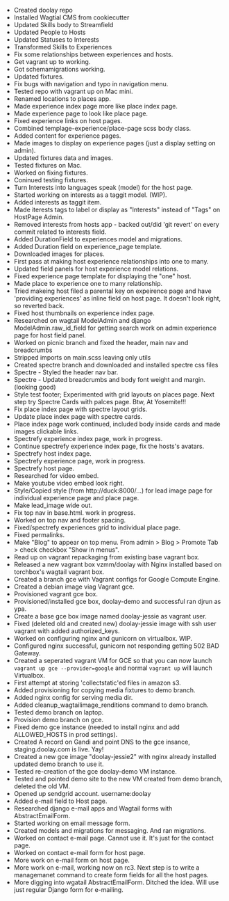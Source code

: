 - Created doolay repo
- Installed Wagtial CMS from cookiecutter
- Updated Skills body to Streamfield
- Updated People to Hosts
- Updated Statuses to Interests
- Transformed Skills to Experiences
- Fix some relationships between experiences and hosts.
- Get vagrant up to working.
- Got schemamigrations working.
- Updated fixtures.
- Fix bugs with navigation and typo in navigation menu.
- Tested repo with vagrant up on Mac mini.
- Renamed locations to places app.
- Made experience index page more like place index page.
- Made experience page to look like place page.
- Fixed experience links on host pages.
- Combined templage-experience/place-page scss body class.
- Added content for experience pages.
- Made images to display on experience pages (just a display setting on admin).
- Updated fixtures data and images.
- Tested fixtures on Mac.
- Worked on fixing fixtures.
- Coninued testing fixtures.
- Turn Interests into languages speak (model) for the host page.
- Started working on interests as a taggit model. (WIP).
- Added interests as taggit item.
- Made iterests tags to label or display as "Interests" instead of "Tags" on HostPage Admin.
- Removed interests from hosts app - backed out/did 'git revert' on every commit related to interests field.
- Added DurationField to experiences model and migrations.
- Added Duration field on experience_page template.
- Downloaded images for places.
- First pass at making host experience relationships into one to many.
- Updated field panels for host experience model relations.
- Fixed experience page template for displaying the "one" host. 
- Made place to experience one to many relationship.
- Tried makeing host filed a parental key on expeirence page and have 'providing experiences' as inline field on host page. It doesn't look right, so reverted back.
- Fixed host thumbnails on experience index page.
- Researched on wagtail ModelAdmin and django ModelAdmin.raw_id_field for getting search work on admin experience page for host field panel.
- Worked on picnic branch and fixed the header, main nav and breadcrumbs
- Stripped imports on main.scss leaving only utils
- Created spectre branch and downloaded and installed spectre css files
- Spectre - Styled the header nav bar.
- Spectre - Updated breadcrumbs and body font weight and margin. (looking good)
- Style test footer; Experimented with grid layouts on places page. Next step try Spectre Cards with palces page. Btw, At Yosemite!!!
- Fix place index page with spectre layout grids.
- Update place index page with spectre cards.
- Place index page work continued, included body inside cards and made images clickable links.
- Spectrefy experience index page, work in progress.
- Continue spectrefy experience index page, fix the hosts's avatars.
- Spectrefy host index page.
- Spectrefy experience page, work in progress.
- Spectrefy host page.
- Researched for video embed.
- Make youtube video embed look right.
- Style/Copied style (from http://duck:8000/...) for lead image page for individual experience page and place page.
- Make lead_image wide out.
- Fix top nav in base.html. work in progress.
- Worked on top nav and footer spacing.
- Fixed/spectrefy experiences grid to individual place page.
- Fixed permalinks.
- Make "Blog" to appear on top menu. From admin > Blog > Promote Tab > check checkbox "Show in menus".
- Read up on vagrant repackaging from existing base vagrant box.
- Released a new vagrant box vzmm/doolay with Nginx installed based on torchbox's wagtail vagrant box.    
- Created a branch gce with Vagrant configs for Google Compute Engine.
- Created a debian image viag Vagrant gce.
- Provisioned vagrant gce box.
- Provisioned/installed gce box, doolay-demo and successful ran djrun as ypa.
- Create a base gce box image named doolay-jessie as vagrant user.
- Fixed (deleted old and created new) doolay-jessie image with ssh user vagrant with added authorized_keys.
- Worked on configuring nginx and gunicorn on virtualbox. WIP.
- Configured nginx successful, gunicorn not responding getting 502 BAD Gateway.
- Created a seperated vagrant VM for GCE so that you can now launch `vagrant up gce --provider=google` and normal `vagrant up` will launch Virtualbox.
- First attempt at storing 'collectstatic'ed files in amazon s3.    
- Added provisioning for copying media fixtures to demo branch.
- Added nginx config for serving media dir.
- Added cleanup_wagtailimage_renditions command to demo branch.
- Tested demo branch on laptop.
- Provision demo branch on gce.
- Fixed demo gce instance (needed to install nginx and add ALLOWED_HOSTS in prod settings).
- Created A record on Gandi and point DNS to the gce insance, staging.doolay.com is live. Yay!
- Created a new gce image "doolay-jessie2" with nginx already installed updated demo branch to use it.
- Tested re-creation of the gce doolay-demo VM instance.
- Tested and pointed demo site to the new VM created from demo branch, deleted the old VM.
- Opened up sendgrid account. username:doolay
- Added e-mail field to Host page.
- Researched django e-mail apps and Wagtail forms with AbstractEmailForm.
- Started working on email message form.
- Created models and migrations for messaging. And ran migrations.
- Worked on contact e-mail page. Cannot use it. It's just for the contact page.
- Worked on contact e-mail form for host page.
- More work on e-mail form on host page.
- More work on e-mail, working now on rc3. Next step is to write a managemanet command to create form fields for all the host pages.
- More digging into wgatail AbstractEmailForm. Ditched the idea. Will use just regular Django form for e-mailing. 
